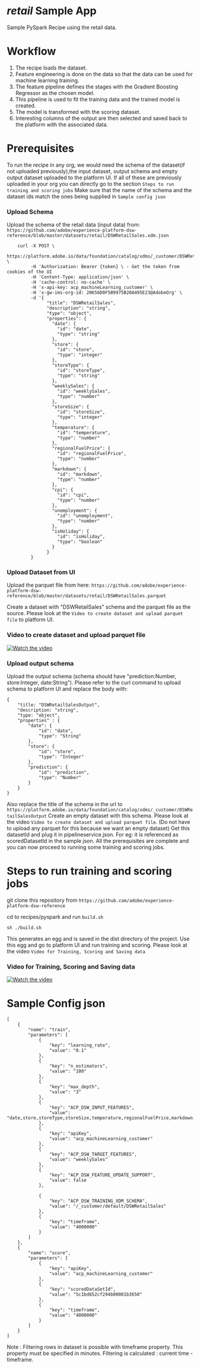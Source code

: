 # _retail_ Sample App

Sample PySpark Recipe using the retail data.

# Workflow
 
1. The recipe loads the dataset.
2. Feature engineering is done on the data so that the data can be used for machine learning training. 
3. The feature pipeline defines the stages with the Gradient Boosting Regressor as the chosen model.
4. This pipeline is used to fit the training data and the trained model is created. 
5. The model is transformed with the scoring dataset. 
5. Interesting columns of the output are then selected and saved back to the platform with the associated data.

# Prerequisites

To run the recipe in any org, we would need the schema of the dataset(if not uploaded previously),the input dataset, output schema and empty output dataset uploaded to the platform UI.
If all of these are previously uploaded in your org you can directly go to the section `Steps to run training and scoring jobs`
Make sure that the name of the schema and the dataset ids match the ones being supplied in `Sample config json`

### Upload Schema

Upload the schema of the retail data (input data) from: 
`https://github.com/adobe/experience-platform-dsw-reference/blob/master/datasets/retail/DSWRetailSales.xdm.json`


        curl -X POST \
             https://platform.adobe.io/data/foundation/catalog/xdms/_customer/DSWRetailSales \
             -H 'Authorization: Bearer {token} \ - Get the token from cookies of the UI 
             -H 'Content-Type: application/json' \
             -H 'cache-control: no-cache' \
             -H 'x-api-key: acp_machineLearning_customer' \
             -H 'x-gw-ims-org-id: 20656D0F5B9975B20A495E23@AdobeOrg' \
             -d '{
                   "title": "DSWRetailSales",
                   "description": "string",
                   "type": "object",
                   "properties": {
                     "date": {
                       "id": "date",
                       "type": "string"
                     },
                     "store": {
                       "id": "store",
                       "type": "integer"
                     },
                     "storeType": {
                       "id": "storeType",
                       "type": "string"
                     },
                     "weeklySales": {
                       "id": "weeklySales",
                       "type": "number"
                     },
                     "storeSize": {
                       "id": "storeSize",
                       "type": "integer"
                     },
                     "temperature": {
                       "id": "temperature",
                       "type": "number"
                     },
                     "regionalFuelPrice": {
                       "id": "regionalFuelPrice",
                       "type": "number"
                     },
                     "markdown": {
                       "id": "markdown",
                       "type": "number"
                     },
                     "cpi": {
                       "id": "cpi",
                       "type": "number"
                     },
                     "unemployment": {
                       "id": "unemployment",
                       "type": "number"
                     },
                     "isHoliday": {
                       "id": "isHoliday",
                       "type": "boolean"
                     }
                   }
             }
### Upload Dataset from UI             

Upload the parquet file from here:
`https://github.com/adobe/experience-platform-dsw-reference/blob/master/datasets/retail/DSWRetailSales.parquet`

Create a dataset with "DSWRetailSales" schema and the parquet file as the source.
Please look at the `Video to create dataset and upload parquet file` to platform UI.

### Video to create dataset and upload parquet file

[![Watch the video](../../docs/images/HomePage.png)](https://youtu.be/pRyN-Xb2cyo)

### Upload output schema 

Upload the output schema (schema should have "prediction:Number, store:Integer, date:String"). 
Please refer to the curl command to upload schema to platform UI and replace the body with:

```
{
    "title: "DSWRetailSalesOutput",
    "description: "string",
    "type: "object",
    "properties" : {
        "date": {
            "id": "date",
            "type": "String"
        },
        "store": {
            "id": "store",
            "type": "Integer"
        },
        "prediction": {
            "id": "prediction",
            "type": "Number"
        }
    }                
}
```
Also replace the title of the schema in the url to `https://platform.adobe.io/data/foundation/catalog/xdms/_customer/DSWRetailSalesOutput`
Create an empty dataset with this schema. 
Please look at the video `Video to create dataset and upload parquet file`. 
(Do not have to upload any parquet for this because we want an empty dataset)
Get this datasetId and plug it in pipelineservice.json. For eg: it is referenced as scoredDatasetId in the sample json. All the prerequisites are complete and you can now proceed to running some training and scoring jobs. 


# Steps to run training and scoring jobs

git clone this repository from `https://github.com/adobe/experience-platform-dsw-reference`


cd to recipes/pyspark and run `build.sh` 

```
sh ./build.sh
```

This generates an egg and is saved in the dist directory of the project. 
Use this egg and go to platform UI and run training and scoring. 
Please look at the video `Video for Training, Scoring and Saving data`

### Video for Training, Scoring and Saving data
[![Watch the video](../../docs/images/HomePage.png)](https://youtu.be/4alPIS-3mMM)

# Sample Config json
```
[
    {
        "name": "train",
        "parameters": [
            {
                "key": "learning_rate",
                "value": "0.1"
            },
            {
                "key": "n_estimators",
                "value": "100"
            },
            {
                "key": "max_depth",
                "value": "3"
            },
            {
                "key": "ACP_DSW_INPUT_FEATURES",
                "value": "date,store,storeType,storeSize,temperature,regionalFuelPrice,markdown,cpi,unemployment,isHoliday"
            },
            {
                "key": "apiKey",
                "value": "acp_machineLearning_customer"
            },
            {
                "key": "ACP_DSW_TARGET_FEATURES",
                "value": "weeklySales"
            },
            {
                "key": "ACP_DSW_FEATURE_UPDATE_SUPPORT",
                "value": false
            },

            {
                "key": "ACP_DSW_TRAINING_XDM_SCHEMA",
                "value": "/_customer/default/DSWRetailSales"
            },
            {
                "key": "timeframe",
                "value": "4000000"
            }
        ]
    },
    {
        "name": "score",
        "parameters": [
            {
                "key": "apiKey",
                "value": "acp_machineLearning_customer"
            },
            {
                "key": "scoredDataSetId",
                "value": "5c1bd652cf294b00001b3650"
            },
            {
                "key": "timeframe",
                "value": "4000000"
            }
        ]
    }
]
```
Note : 
Filtering rows in dataset is possible with timeframe property. 
This property must be specified in minutes.
Filtering is calculated : current time - timeframe.
